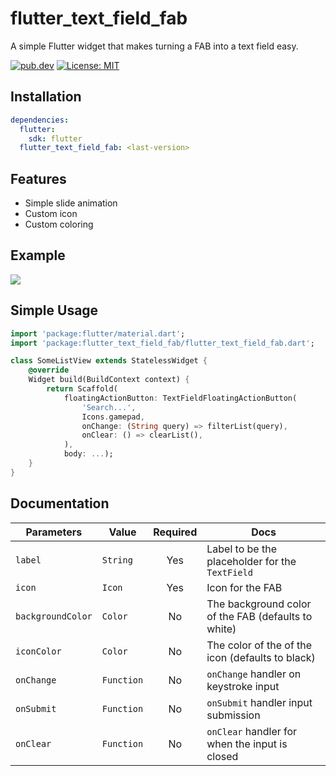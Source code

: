 # flutter_text_field_fab

A simple Flutter widget that makes turning a FAB into a text field easy.

[![pub.dev](https://img.shields.io/pub/v/flutter_text_field_fab?include_prereleases)](https://pub.dev/packages/flutter_text_field_fab)
[![License: MIT](https://img.shields.io/badge/License-MIT-yellow.svg)](https://opensource.org/licenses/MIT)  

## Installation

```yaml
dependencies:
  flutter:
    sdk: flutter
  flutter_text_field_fab: <last-version>
```

## Features

* Simple slide animation
* Custom icon
* Custom coloring

## Example
<img src="https://raw.githubusercontent.com/haefele-software/flutter_text_field_fab/main/assets/flutter_text_field_fab.gif">

## Simple Usage

```dart
import 'package:flutter/material.dart';
import 'package:flutter_text_field_fab/flutter_text_field_fab.dart';

class SomeListView extends StatelessWidget {
    @override
    Widget build(BuildContext context) {
        return Scaffold(
            floatingActionButton: TextFieldFloatingActionButton(
                'Search...',
                Icons.gamepad,
                onChange: (String query) => filterList(query),
                onClear: () => clearList(),
            ),
            body: ...);
    }
}
```

## Documentation

| Parameters         | Value                  | Required  | Docs                                                                        |
| ------------------ |----------------------- | :-------: | --------------------------------------------------------------------------- |
| `label`            | `String`               |    Yes    | Label to be the placeholder for the `TextField`
| `icon`             | `Icon`                 |    Yes    | Icon for the FAB |
| `backgroundColor`  | `Color`                |    No     | The background color of the FAB (defaults to white)                         |
| `iconColor`        | `Color`                |    No     | The color of the of the icon (defaults to black)                            |
| `onChange`         | `Function`             |    No     | `onChange` handler on keystroke input                                       |
| `onSubmit`         | `Function`             |    No     | `onSubmit` handler input submission                                         |
| `onClear`          | `Function`             |    No     | `onClear` handler for when the input is closed                              |
